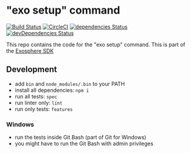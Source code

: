 # "exo setup" command

[![Build Status](https://travis-ci.org/Originate/exo-setup.svg?branch=master)](https://travis-ci.org/Originate/exo-setup)
[![CircleCI](https://circleci.com/gh/Originate/exo-setup.svg?style=shield)](https://circleci.com/gh/Originate/exo-setup)
[![dependencies Status](https://david-dm.org/Originate/exo-setup/status.svg)](https://david-dm.org/Originate/exo-setup)
[![devDependencies Status](https://david-dm.org/Originate/exo-setup/dev-status.svg)](https://david-dm.org/Originate/exo-setup?type=dev)

This repo contains the code for the "exo setup" command.
This is part of the [Exosphere SDK](https://github.com/Originate/exosphere-sdk)


## Development

- add `bin` and `node_modules/.bin` to your PATH
- install all dependencies: `npm i`
- run all tests: `spec`
- run linter only: `lint`
- run only tests: `features`


### Windows

- run the tests inside Git Bash (part of Git for Windows)
- you might have to run the Git Bash with admin privileges
